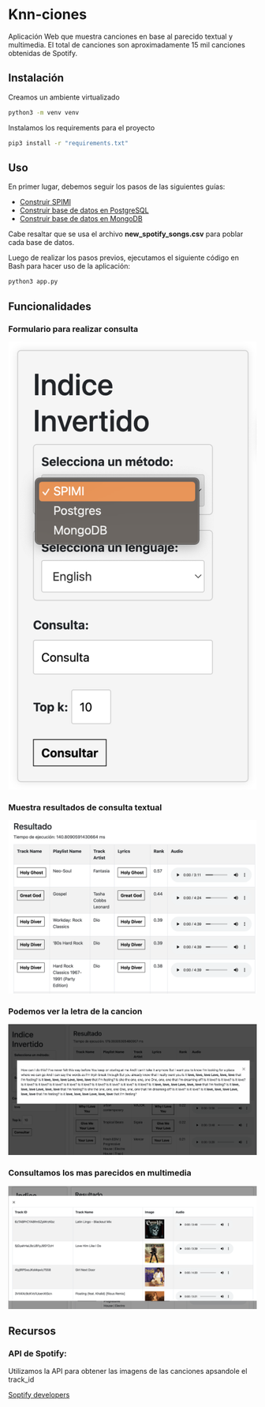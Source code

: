 # Knn-ciones

Aplicación Web que muestra canciones en base al parecido textual y multimedia. El total de canciones son aproximadamente 15 mil canciones obtenidas de Spotify.

## Instalación
Creamos un ambiente virtualizado
```bash
python3 -m venv venv
```

Instalamos los requirements para el proyecto
```bash
pip3 install -r "requirements.txt"
```

## Uso

En primer lugar, debemos seguir los pasos de las siguientes guías:

- [Construir SPIMI](https://github.com/MatiasMaravi/BD2-Project2/blob/main/assets/docs/Documentacion_indice_invertido.md)
- [Construir base de datos en PostgreSQL](https://github.com/MatiasMaravi/BD2-Project2/blob/main/assets/docs/guia_sql.md)
- [Construir base de datos en MongoDB](https://github.com/MatiasMaravi/BD2-Project2/blob/main/assets/docs/Indice_invertido_mongodb.md)

Cabe resaltar que se usa el archivo **new_spotify_songs.csv** para poblar cada base de datos.

Luego de realizar los pasos previos, ejecutamos el siguiente código en Bash para hacer uso de la aplicación:
```bash
python3 app.py   
```

## Funcionalidades


### Formulario para realizar consulta

![](../images/formulario.png)

### Muestra resultados de consulta textual

![](../images/result1.png)

### Podemos ver la letra de la cancion


![](../images/result2.png)

### Consultamos los mas parecidos en multimedia


![](../images/result3.png)


## Recursos

### API de Spotify:
Utilizamos la API para obtener las imagens de las canciones apsandole el track_id

[Soptify developers](https://developer.spotify.com/documentation/web-api)




